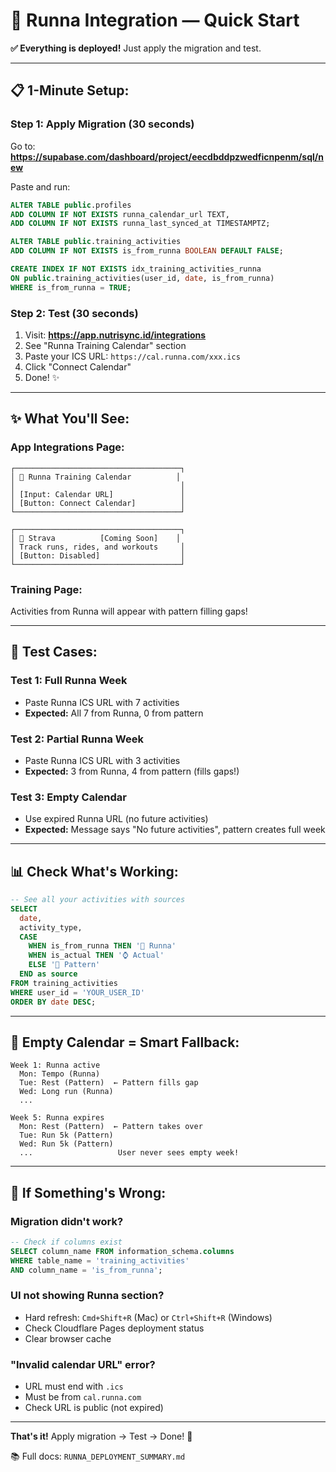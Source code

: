 # 🏃 Runna Integration — Quick Start

**✅ Everything is deployed!** Just apply the migration and test.

---

## 📋 **1-Minute Setup:**

### **Step 1: Apply Migration (30 seconds)**
Go to: **https://supabase.com/dashboard/project/eecdbddpzwedficnpenm/sql/new**

Paste and run:
```sql
ALTER TABLE public.profiles
ADD COLUMN IF NOT EXISTS runna_calendar_url TEXT,
ADD COLUMN IF NOT EXISTS runna_last_synced_at TIMESTAMPTZ;

ALTER TABLE public.training_activities
ADD COLUMN IF NOT EXISTS is_from_runna BOOLEAN DEFAULT FALSE;

CREATE INDEX IF NOT EXISTS idx_training_activities_runna
ON public.training_activities(user_id, date, is_from_runna)
WHERE is_from_runna = TRUE;
```

### **Step 2: Test (30 seconds)**
1. Visit: **https://app.nutrisync.id/integrations**
2. See "Runna Training Calendar" section
3. Paste your ICS URL: `https://cal.runna.com/xxx.ics`
4. Click "Connect Calendar"
5. Done! ✨

---

## ✨ **What You'll See:**

### **App Integrations Page:**
```
┌─────────────────────────────────────┐
│ 🏃 Runna Training Calendar          │
│                                     │
│ [Input: Calendar URL]               │
│ [Button: Connect Calendar]          │
└─────────────────────────────────────┘

┌─────────────────────────────────────┐
│ 🚴 Strava          [Coming Soon]    │
│ Track runs, rides, and workouts     │
│ [Button: Disabled]                  │
└─────────────────────────────────────┘
```

### **Training Page:**
Activities from Runna will appear with pattern filling gaps!

---

## 🧪 **Test Cases:**

### **Test 1: Full Runna Week**
- Paste Runna ICS URL with 7 activities
- **Expected:** All 7 from Runna, 0 from pattern

### **Test 2: Partial Runna Week**
- Paste Runna ICS URL with 3 activities
- **Expected:** 3 from Runna, 4 from pattern (fills gaps!)

### **Test 3: Empty Calendar**
- Use expired Runna URL (no future activities)
- **Expected:** Message says "No future activities", pattern creates full week

---

## 📊 **Check What's Working:**

```sql
-- See all your activities with sources
SELECT 
  date,
  activity_type,
  CASE 
    WHEN is_from_runna THEN '🏃 Runna'
    WHEN is_actual THEN '⌚ Actual'
    ELSE '🤖 Pattern'
  END as source
FROM training_activities
WHERE user_id = 'YOUR_USER_ID'
ORDER BY date DESC;
```

---

## 🎯 **Empty Calendar = Smart Fallback:**

```
Week 1: Runna active
  Mon: Tempo (Runna)
  Tue: Rest (Pattern)  ← Pattern fills gap
  Wed: Long run (Runna)
  ...

Week 5: Runna expires
  Mon: Rest (Pattern)  ← Pattern takes over
  Tue: Run 5k (Pattern)
  Wed: Run 5k (Pattern)
  ...                   User never sees empty week!
```

---

## 🚨 **If Something's Wrong:**

### **Migration didn't work?**
```sql
-- Check if columns exist
SELECT column_name FROM information_schema.columns 
WHERE table_name = 'training_activities' 
AND column_name = 'is_from_runna';
```

### **UI not showing Runna section?**
- Hard refresh: `Cmd+Shift+R` (Mac) or `Ctrl+Shift+R` (Windows)
- Check Cloudflare Pages deployment status
- Clear browser cache

### **"Invalid calendar URL" error?**
- URL must end with `.ics`
- Must be from `cal.runna.com`
- Check URL is public (not expired)

---

**That's it!** Apply migration → Test → Done! 🎉

📚 Full docs: `RUNNA_DEPLOYMENT_SUMMARY.md`


